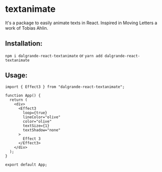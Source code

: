 # textanimate
It's a package to easily animate texts in React. Inspired in Moving Letters a work of Tobias Ahlin.

## Installation:

```npm i dalgrande-react-textanimate```
or
```yarn add dalgrande-react-textanimate```


## Usage:

```
import { Effect3 } from "dalgrande-react-textanimate";

function App() {
  return (
    <div>
      <Effect3
        loop={true}
        lineColor="olive"
        color="olive"
        textSize={1}
        textShadow="none"
      >
        Effect 3
      </Effect3>
    </div>
  );
}

export default App;
```
